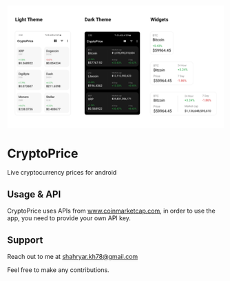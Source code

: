 ![alt text](https://github.com/5hahryar/CryptoPrice/blob/master/CryptoPrice.png?raw=true)

# CryptoPrice
Live cryptocurrency prices for android

## Usage & API
CryptoPrice uses APIs from www.coinmarketcap.com, in order to use the app, you need to provide your own API key.

## Support
Reach out to me at shahryar.kh78@gmail.com

Feel free to make any contributions.
